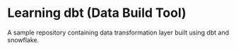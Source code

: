 # Learning dbt (Data Build Tool)

A sample repository containing data transformation layer built using dbt and snowflake.
